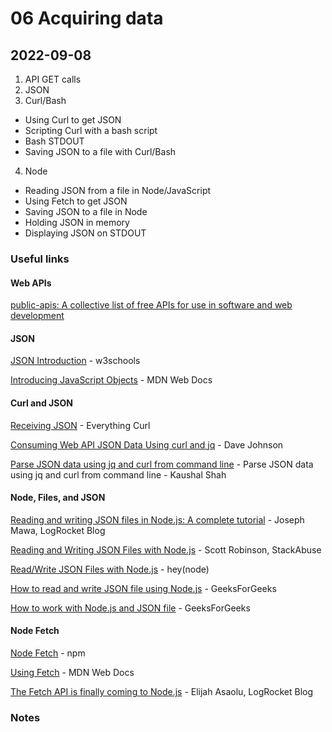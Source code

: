 # 06 Acquiring data

## 2022-09-08

1. API GET calls
2. JSON
3. Curl/Bash
  - Using Curl to get JSON
  - Scripting Curl with a bash script
  - Bash STDOUT
  - Saving JSON to a file with Curl/Bash
4. Node
  - Reading JSON from a file in Node/JavaScript
  - Using Fetch to get JSON
  - Saving JSON to a file in Node
  - Holding JSON in memory
  - Displaying JSON on STDOUT

### Useful links

#### Web APIs

[public-apis: A collective list of free APIs for use in software and web development](https://github.com/public-apis/public-apis) 

#### JSON

[JSON Introduction](https://www.w3schools.com/js/js_json_intro.asp) - w3schools

[Introducing JavaScript Objects](https://developer.mozilla.org/en-US/docs/Learn/JavaScript/Objects) - MDN Web Docs

#### Curl and JSON

[Receiving JSON](https://everything.curl.dev/http/post/json#receiving-json) - Everything Curl

[Consuming Web API JSON Data Using curl and jq](https://thisdavej.com/consuming-web-api-json-data-using-curl-and-jq/) - Dave Johnson

[Parse JSON data using jq and curl from command line](https://medium.com/how-tos-for-coders/https-medium-com-how-tos-for-coders-parse-json-data-using-jq-and-curl-from-command-line-5aa8a05cd79b) - Parse JSON data using jq and curl from command line - Kaushal Shah

#### Node, Files, and JSON

[Reading and writing JSON files in Node.js: A complete tutorial](https://blog.logrocket.com/reading-writing-json-files-nodejs-complete-tutorial/) - Joseph Mawa, LogRocket Blog

[Reading and Writing JSON Files with Node.js](https://stackabuse.com/reading-and-writing-json-files-with-node-js/) - Scott Robinson, StackAbuse

[Read/Write JSON Files with Node.js](https://heynode.com/tutorial/readwrite-json-files-nodejs/) - hey(node)

[How to read and write JSON file using Node.js](https://www.geeksforgeeks.org/how-to-read-and-write-json-file-using-node-js/) - GeeksForGeeks

[How to work with Node.js and JSON file](https://www.geeksforgeeks.org/how-to-work-with-node-js-and-json-file/) - GeeksForGeeks

#### Node Fetch

[Node Fetch](https://www.npmjs.com/package/node-fetch) - npm

[Using Fetch](https://developer.mozilla.org/en-US/docs/Web/API/Fetch_API/Using_Fetch) - MDN Web Docs

[The Fetch API is finally coming to Node.js](https://blog.logrocket.com/fetch-api-node-js/) - Elijah Asaolu, LogRocket Blog

### Notes
